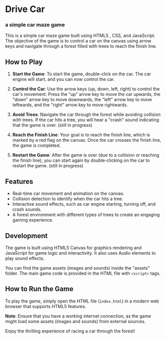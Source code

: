 # Drive Car
### a simple car maze game 

This is a simple car maze game built using HTML5 , CSS, and JavaScript. The objective of the game is to control a car on the canvas using arrow keys and navigate through a forest filled with trees to reach the finish line.

## How to Play

1. **Start the Game**: To start the game, double-click on the car. The car engine will start, and you can now control the car.

2. **Control the Car**: Use the arrow keys (up, down, left, right) to control the car's movement. Press the "up" arrow key to move the car upwards, the "down" arrow key to move downwards, the "left" arrow key to move leftwards, and the "right" arrow key to move rightwards.

3. **Avoid Trees**: Navigate the car through the forest while avoiding collision with trees. If the car hits a tree, you will hear a "crash" sound indicating that the game is over. (still in progress) 

4. **Reach the Finish Line**: Your goal is to reach the finish line, which is marked by a red flag on the canvas. Once the car crosses the finish line, the game is completed.

5. **Restart the Game**: After the game is over (due to a collision or reaching the finish line), you can start again by double-clicking on the car to restart the game. (still in progress)

## Features

- Real-time car movement and animation on the canvas.
- Collision detection to identify when the car hits a tree.
- Interactive sound effects, such as car engine starting, turning off, and crash sounds.
- A forest environment with different types of trees to create an engaging gaming experience.

## Development

The game is built using HTML5 Canvas for graphics rendering and JavaScript for game logic and interactivity. It also uses Audio elements to play sound effects.

You can find the game assets (images and sounds) inside the "assets" folder. The main game code is provided in the HTML file with `<script>` tags.

## How to Run the Game

To play the game, simply open the HTML file (`index.html`) in a modern web browser that supports HTML5 features.

**Note**: Ensure that you have a working internet connection, as the game might load some assets (images and sounds) from external sources.

Enjoy the thrilling experience of racing a car through the forest!
